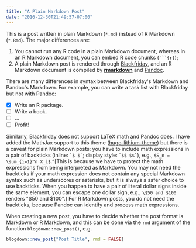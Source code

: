 ```yaml
---
title: "A Plain Markdown Post"
date: "2016-12-30T21:49:57-07:00"
---
```


This is a post written in plain Markdown (`*.md`) instead of R Markdown (`*.Rmd`). The major differences are:

1. You cannot run any R code in a plain Markdown document, whereas in an R Markdown document, you can embed R code chunks (```` ```{r} ````);
2. A plain Markdown post is rendered through [Blackfriday](https://gohugo.io/overview/configuration/), and an R Markdown document is compiled by [**rmarkdown**](http://rmarkdown.rstudio.com) and [Pandoc](http://pandoc.org).

There are many differences in syntax between Blackfriday's Markdown and Pandoc's Markdown. For example, you can write a task list with Blackfriday but not with Pandoc:

- [x] Write an R package.
- [ ] Write a book.
- [ ] ...
- [ ] Profit!

Similarly, Blackfriday does not support LaTeX math and Pandoc does. I have added the MathJax support to this theme ([hugo-lithium-theme](https://github.com/yihui/hugo-lithium-theme)) but there is a caveat for plain Markdown posts: you have to include math expressions in a pair of backticks (inline: `` `$ $` ``; display style: `` `$$ $$` ``), e.g., `$S_n = \sum_{i=1}^n X_i$`.^[This is because we have to protect the math expressions from being interpreted as Markdown. You may not need the backticks if your math expression does not contain any special Markdown syntax such as underscores or asterisks, but it is always a safer choice to use backticks. When you happen to have a pair of literal dollar signs inside the same element, you can escape one dollar sign, e.g., `\$50 and $100` renders "\$50 and $100".] For R Markdown posts, you do not need the backticks, because Pandoc can identify and process math expressions.

When creating a new post, you have to decide whether the post format is Markdown or R Markdown, and this can be done via the `rmd` argument of the function `blogdown::new_post()`, e.g.

```r
blogdown::new_post("Post Title", rmd = FALSE)
```
